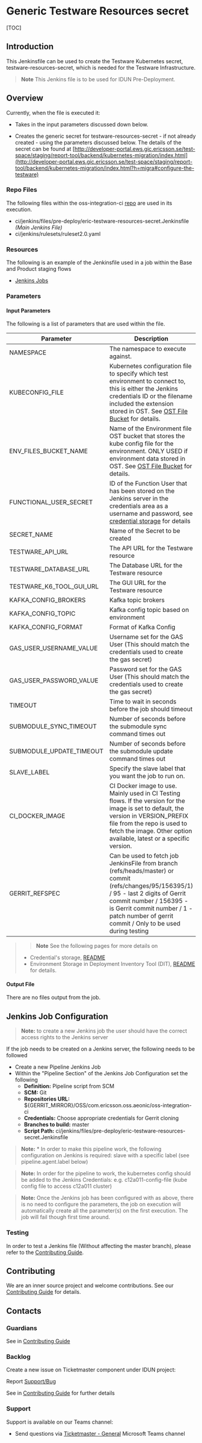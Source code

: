 # Generic Testware Resources secret
[TOC]

## Introduction

This Jenkinsfile can be used to create the Testware Kubernetes secret, testware-resources-secret, which is needed for the Testware Infrastructure.

> **Note** This Jenkins file is to be used for IDUN Pre-Deployment.

## Overview

Currently, when the file is executed it:

- Takes in the input parameters discussed down below.

- Creates the generic secret for testware-resources-secret - if not already created - using the parameters discussed below. The details of the secret can be found at [http://developer-portal.ews.gic.ericsson.se/test-space/staging/report-tool/backend/kubernetes-migration/index.html](http://developer-portal.ews.gic.ericsson.se/test-space/staging/report-tool/backend/kubernetes-migration/index.html?h=migra#configure-the-testware)

### Repo Files
The following files within the oss-integration-ci [repo](https://gerrit-gamma.gic.ericsson.se/#/admin/projects/OSS/com.ericsson.oss.aeonic/oss-integration-ci)
are used in its execution.
- ci/jenkins/files/pre-deploy/eric-testware-resources-secret.Jenkinsfile *(Main Jenkins File)*
- ci/jenkins/rulesets/ruleset2.0.yaml

### Resources

The following is an example of the Jenkinsfile used in a job within the Base and Product staging flows
- [Jenkins Jobs](https://fem7s11-eiffel216.eiffel.gic.ericsson.se:8443/jenkins/job/OSS-Integration-Predeploy-testware-resources-secret/)

### Parameters

#### Input Parameters

The following is a list of parameters that are used within the file.

| Parameter                | Description                                                                                                                                                                                                                                                    | Default                                                                  |
|--------------------------|----------------------------------------------------------------------------------------------------------------------------------------------------------------------------------------------------------------------------------------------------------------|--------------------------------------------------------------------------|
| NAMESPACE                | The namespace to execute against.                                                                                                                                                                                                                              | oss-deploy                                                               |
| KUBECONFIG_FILE          | Kubernetes configuration file to specify which test environment to connect to, this is either the Jenkins credentials ID or the filename included the extension stored in OST. See [OST File Bucket](OST_Deployment_Files_Bucket_Generation.md) for details.   | kube_config.yaml                                                         |
| ENV_FILES_BUCKET_NAME    | Name of the Environment file OST bucket that stores the kube config file for the environment. ONLY USED if environment data stored in OST.  See [OST File Bucket](OST_Deployment_Files_Bucket_Generation.md) for details.                                      | None                                                                     |
| FUNCTIONAL_USER_SECRET   | ID of the Function User that has been stored on the Jenkins server in the credentials area as a username and password, see [credential storage](Credentials_Storage.md) for details                                                                            |                                                                          |
| SECRET_NAME              | Name of the Secret to be created                                                                                                                                                                                                                               | testware-resources-secret                                                |
| TESTWARE_API_URL         | The API URL for the Testware resource                                                                                                                                                                                                                          | None                                                                     |
| TESTWARE_DATABASE_URL    | The Database URL for the Testware resource                                                                                                                                                                                                                     | None                                                                     |
| TESTWARE_K6_TOOL_GUI_URL | The GUI URL for the Testware resource                                                                                                                                                                                                                          | None                                                                     |
| KAFKA_CONFIG_BROKERS     | Kafka topic brokers                                                                                                                                                                                                                                            | None                                                                     |
| KAFKA_CONFIG_TOPIC       | Kafka config topic based on environment                                                                                                                                                                                                                        | None                                                                     |
| KAFKA_CONFIG_FORMAT      | Format of Kafka Config                                                                                                                                                                                                                                         | json                                                                     |
| GAS_USER_USERNAME_VALUE  | Username set for the GAS User (This should match the credentials used to create the gas secret)                                                                                                                                                                | gas-user                                                                 |
| GAS_USER_PASSWORD_VALUE  | Password set for the GAS User (This should match the credentials used to create the gas secret)                                                                                                                                                                | Ericsson123!                                                             |
| TIMEOUT                  | Time to wait in seconds before the job should timeout                                                                                                                                                                                                          | 3600                                                                     |
| SUBMODULE_SYNC_TIMEOUT   | Number of seconds before the submodule sync command times out                                                                                                                                                                                                  | 60                                                                       |
| SUBMODULE_UPDATE_TIMEOUT | Number of seconds before the submodule update command times out                                                                                                                                                                                                | 300                                                                      |
| SLAVE_LABEL              | Specify the slave label that you want the job to run on.                                                                                                                                                                                                       | evo_docker_engine                                                        |
| CI_DOCKER_IMAGE          | CI Docker image to use. Mainly used in CI Testing flows. If the version for the image is set to default, the version in VERSION_PREFIX file from the repo is used to fetch the image. Other option available, latest or a specific version.                    | armdocker.rnd.ericsson.se/proj-eric-oss-drop/eric-oss-ci-scripts:default |
| GERRIT_REFSPEC           | Can be used to fetch job JenkinsFile from branch (refs/heads/master) or commit (refs/changes/95/156395/1) / 95 - last 2 digits of Gerrit commit number / 156395 - is Gerrit commit number / 1 - patch number of gerrit commit / Only to be used during testing | refs/heads/master                                                        |
>> **Note** See the following pages for more details on
> - Credential's storage, [README](Credentials_Storage.md)
> - Environment Storage in Deployment Inventory Tool (DIT), [README](DIT_Deployment_Generation.md) for details.

#### Output File

There are no files output from the job.

## Jenkins Job Configuration
> **Note:** to create a new Jenkins job the user should have the correct access rights to the Jenkins server

If the job needs to be created on a Jenkins server, the following needs to be followed

- Create a new Pipeline Jenkins Job
- Within the "Pipeline Section" of the Jenkins Job Configuration set the following
    * **Definition:** Pipeline script from SCM
    * **SCM:** Git
    * **Repositories URL:** ${GERRIT_MIRROR}/OSS/com.ericsson.oss.aeonic/oss-integration-ci
    * **Credentials:** Choose appropriate credentials for Gerrit cloning
    * **Branches to build:** master
    * **Script Path:** ci/jenkins/files/pre-deploy/eric-testware-resources-secret.Jenkinsfile
> **Note:**  * In order to make this pipeline work, the following configuration on Jenkins is required:
slave with a specific label (see pipeline.agent.label below)

> **Note:** In order for the pipeline to work, the kubernetes config should be added to the Jenkins Credentials:
e.g. c12a011-config-file (kube config file to access c12a011 cluster)

> **Note:** Once the Jenkins job has been configured with as above, there is no need to configure
the parameters, the job on execution will automatically create all the parameter(s) on the
first execution. The job will fail though first time around.

### Testing

In order to test a Jenkins file (Without affecting the master branch), please refer to the [Contributing Guide](../Contribution_Guide.md).

## Contributing

We are an inner source project and welcome contributions. See our
[Contributing Guide](../Contribution_Guide.md) for details.

## Contacts

### Guardians

See in [Contributing Guide](../Contribution_Guide.md)

### Backlog

Create a new issue on Ticketmaster component under IDUN project:

Report [Support/Bug](https://jira-oss.seli.wh.rnd.internal.ericsson.com/browse/IDUN-4091)

See in [Contributing Guide](../Contribution_Guide.md) for further details

### Support

Support is available on our Teams channel:

- Send questions via
  [Ticketmaster - General](https://teams.microsoft.com/l/channel/19%3a9f5ed758e3a6405daffee42e0284268b%40thread.skype/General?groupId=1483901a-b5c4-445a-b707-aa7a5d0c1b4c&tenantId=92e84ceb-fbfd-47ab-be52-080c6b87953f)
  Microsoft Teams channel
